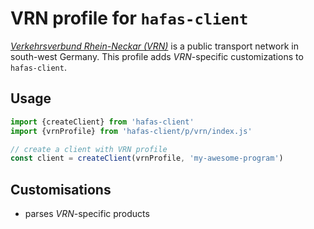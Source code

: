 # VRN profile for `hafas-client`

[*Verkehrsverbund Rhein-Neckar (VRN)*](https://en.wikipedia.org/wiki/Verkehrsverbund_Rhein-Neckar) is a public transport network in south-west Germany. This profile adds *VRN*-specific customizations to `hafas-client`.

## Usage

```js
import {createClient} from 'hafas-client'
import {vrnProfile} from 'hafas-client/p/vrn/index.js'

// create a client with VRN profile
const client = createClient(vrnProfile, 'my-awesome-program')
```


## Customisations

- parses *VRN*-specific products

